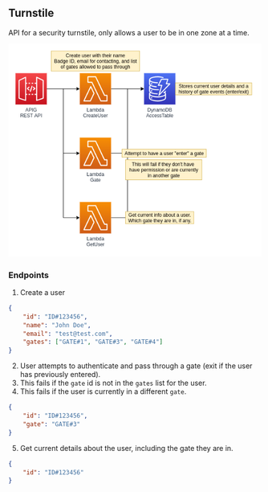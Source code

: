 ## Turnstile

API for a security turnstile, only allows a user to be in one zone at a time.

![diagram](./images/diagram.png)

### Endpoints


1. Create a user

```json
{
    "id": "ID#123456",
    "name": "John Doe",
    "email": "test@test.com",
    "gates": ["GATE#1", "GATE#3", "GATE#4"]
}
```

2. User attempts to authenticate and pass through a gate (exit if the user has previously entered).
3. This fails if the `gate` id is not in the `gates` list for the user.
4. This fails if the user is currently in a different `gate`.

```json
{
    "id": "ID#123456",
    "gate": "GATE#3"
}
```


5. Get current details about the user, including the gate they are in.
```json
{
    "id": "ID#123456"
}
```



